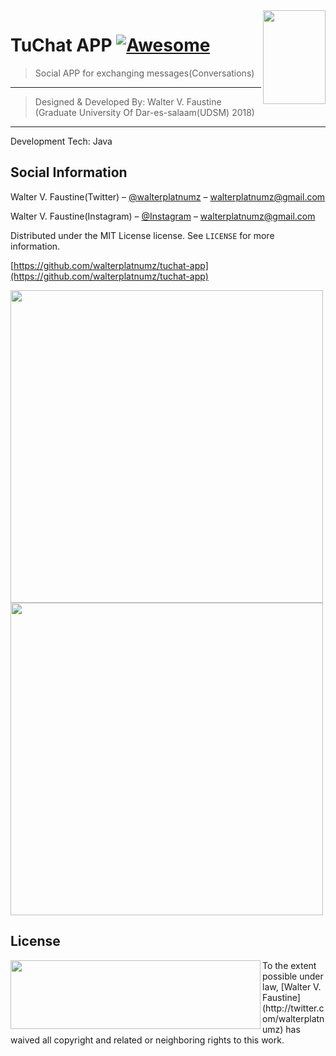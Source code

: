

<img src="../../raw/master/cainam/udsmlogo.png" width="100" height="150" align="right" />

# TuChat APP [![Awesome](https://cdn.rawgit.com/sindresorhus/awesome/d7305f38d29fed78fa85652e3a63e154dd8e8829/media/badge.svg)](https://github.com/sindresorhus/awesome)
> Social APP for exchanging messages(Conversations)

------------------------------------------------------------------------
> Designed & Developed By: Walter V. Faustine (Graduate University Of Dar-es-salaam(UDSM) 2018)

------------------------------------------------------------------------
Development Tech: Java

## Social Information

Walter V. Faustine(Twitter) – [@walterplatnumz](https://twitter.com/walterplatnumz) – walterplatnumz@gmail.com

Walter V. Faustine(Instagram) – [@Instagram](https://instagram.com/walterplatnumz) – walterplatnumz@gmail.com

Distributed under the MIT License license. See ``LICENSE`` for more information.

[https://github.com/walterplatnumz/tuchat-app](https://github.com/walterplatnumz/tuchat-app)

<img width="500" style="text-align: center; " src="../../raw/master/cainam/cainamconv.jpg" />
<img width="500" style="text-align: center; " src="../../raw/master/cainam/kawasa.jpg" />


## License

<img src="../../raw/master/cainam/mit.png" width="400" height="110" align="left" />
To the extent possible under law, [Walter V. Faustine](http://twitter.com/walterplatnumz) has waived all copyright and related or neighboring rights to this work.
